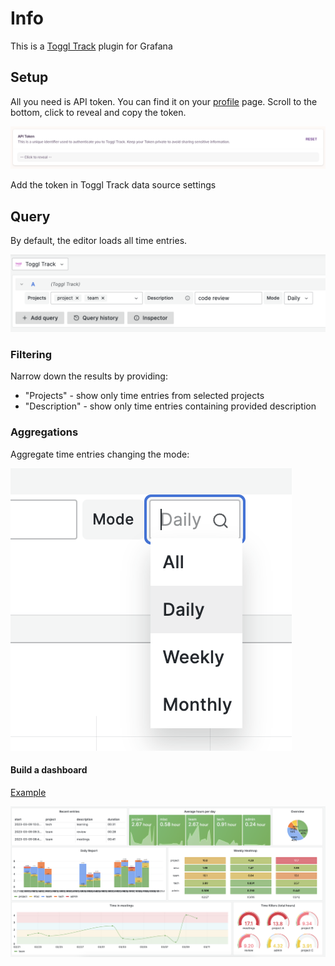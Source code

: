 # Info

This is a [Toggl Track](https://track.toggl.com/) plugin for Grafana

## Setup

All you need is API token. You can find it on your [profile](https://track.toggl.com/profile) page. Scroll to the bottom, click to reveal and copy the token.

![Toggl Track API Token](./src/img/toggl-api-token.png)

Add the token in Toggl Track data source settings

## Query

By default, the editor loads all time entries.

![Toggl Track Query Editor](./src/img/editor.png)

### Filtering

Narrow down the results by providing:

* "Projects" - show only time entries from selected projects
* "Description" - show only time entries containing provided description

### Aggregations

Aggregate time entries changing the mode:

![Toggl Track Query Editor modes](./src/img/modes.png)

#### Build a dashboard

[Example](./src/data/dashboard.json)

![Toggl Track Query Editor modes](./src/img/dashboard.png)
